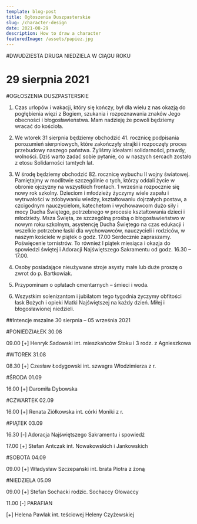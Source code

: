```yaml
---
template: blog-post
title: Ogłoszenia Duszpasterskie
slug: /character-design
date: 2021-08-29
description: How to draw a character
featuredImage: /assets/papiez.jpg
---
```

 




#DWUDZIESTA DRUGA NIEDZIELA W CIĄGU ROKU  

# 29 sierpnia 2021 

#OGŁOSZENIA DUSZPASTERSKIE

1. Czas urlopów i wakacji, który się kończy, był dla wielu z nas okazją do pogłębienia więzi z Bogiem, szukania i rozpoznawania znaków Jego obecności i błogosławieństwa. Mam nadzieję że powoli będziemy wracać do kościoła.

2. We wtorek 31 sierpnia będziemy obchodzić 41. rocznicę podpisania porozumień sierpniowych, które zakończyły strajki i rozpoczęły proces przebudowy naszego państwa. Żyliśmy ideałami solidarności, prawdy, wolności. Dziś warto zadać sobie pytanie, co w naszych sercach zostało z etosu Solidarności tamtych lat.

3. W środę będziemy obchodzić 82. rocznicę wybuchu II wojny światowej. Pamiętajmy w modlitwie szczególnie o tych, którzy oddali życie w obronie ojczyzny na wszystkich frontach. 
1 września rozpocznie się nowy rok szkolny. Dzieciom i młodzieży życzymy wiele zapału i wytrwałości w zdobywaniu wiedzy, kształtowaniu dojrzałych postaw, a czcigodnym nauczycielom, katechetom i wychowawcom dużo siły i mocy Ducha Świętego, potrzebnego w procesie kształtowania dzieci i młodzieży. Msza Święta, ze szczególną prośbą o błogosławieństwo w nowym roku szkolnym, asystencję Ducha Świętego na czas edukacji i wszelkie potrzebne łaski dla wychowawców, nauczycieli i rodziców, w naszym kościele w piątek o godz. 17.00 Serdecznie zapraszamy. Poświęcenie tornistrów. To również I piątek miesiąca i okazja do spowiedzi świętej i Adoracji Najświętszego Sakramentu od godz. 16.30 – 17.00.

4. Osoby posiadające nieużywane stroje asysty małe lub duże proszę o zwrot do p. Bartkowiak.

5. Przypominam o opłatach cmentarnych – śmieci i woda.

6. Wszystkim solenizantom i jubilatom tego tygodnia życzymy obfitości łask Bożych i opieki Matki Najświętszej na każdy dzień. Miłej i błogosławionej niedzieli.

##Intencje mszalne    30 sierpnia  – 05 września 2021

#PONIEDZIAŁEK  30.08

09.00 [+]  Henryk Sadowski int. mieszkańców Stoku i 3 rodz. z Agnieszkowa

#WTOREK 31.08

08.30 [+] Czesław Łodygowski int. szwagra Włodzimierza z r. 

#ŚRODA 01.09

16.00 [+] Daromiła Dybowska


#CZWARTEK 02.09

16.00 [+] Renata Ziółkowska int. córki Moniki z r.

#PIĄTEK 03.09

16.30 [-] Adoracja Najświętszego Sakramentu  i spowiedź

17.00 [+]  Stefan Antczak int. Nowakowskich i Jankowskich

#SOBOTA 04.09

09.00 [+] Władysław Szczepański int. brata Piotra z żoną

#NIEDZIELA 05.09

09.00 [+] Stefan Sochacki rodzic. Sochaccy Głowaccy

11.00 [-] PARAFIAN 

[+] Helena Pawlak int. teściowej Heleny Czyżewskiej